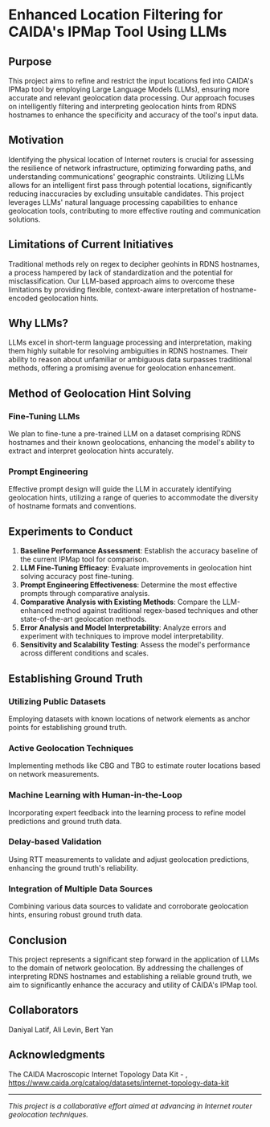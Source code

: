 # Enhanced Location Filtering for CAIDA's IPMap Tool Using LLMs

## Purpose

This project aims to refine and restrict the input locations fed into CAIDA's IPMap tool by employing Large Language Models (LLMs), ensuring more accurate and relevant geolocation data processing. Our approach focuses on intelligently filtering and interpreting geolocation hints from RDNS hostnames to enhance the specificity and accuracy of the tool's input data.

## Motivation

Identifying the physical location of Internet routers is crucial for assessing the resilience of network infrastructure, optimizing forwarding paths, and understanding communications' geographic constraints. Utilizing LLMs allows for an intelligent first pass through potential locations, significantly reducing inaccuracies by excluding unsuitable candidates. This project leverages LLMs' natural language processing capabilities to enhance geolocation tools, contributing to more effective routing and communication solutions.

## Limitations of Current Initiatives

Traditional methods rely on regex to decipher geohints in RDNS hostnames, a process hampered by lack of standardization and the potential for misclassification. Our LLM-based approach aims to overcome these limitations by providing flexible, context-aware interpretation of hostname-encoded geolocation hints.

## Why LLMs?

LLMs excel in short-term language processing and interpretation, making them highly suitable for resolving ambiguities in RDNS hostnames. Their ability to reason about unfamiliar or ambiguous data surpasses traditional methods, offering a promising avenue for geolocation enhancement.

## Method of Geolocation Hint Solving

### Fine-Tuning LLMs

We plan to fine-tune a pre-trained LLM on a dataset comprising RDNS hostnames and their known geolocations, enhancing the model's ability to extract and interpret geolocation hints accurately.

### Prompt Engineering

Effective prompt design will guide the LLM in accurately identifying geolocation hints, utilizing a range of queries to accommodate the diversity of hostname formats and conventions.

## Experiments to Conduct

1. **Baseline Performance Assessment**: Establish the accuracy baseline of the current IPMap tool for comparison.
2. **LLM Fine-Tuning Efficacy**: Evaluate improvements in geolocation hint solving accuracy post fine-tuning.
3. **Prompt Engineering Effectiveness**: Determine the most effective prompts through comparative analysis.
4. **Comparative Analysis with Existing Methods**: Compare the LLM-enhanced method against traditional regex-based techniques and other state-of-the-art geolocation methods.
5. **Error Analysis and Model Interpretability**: Analyze errors and experiment with techniques to improve model interpretability.
6. **Sensitivity and Scalability Testing**: Assess the model's performance across different conditions and scales.

## Establishing Ground Truth

### Utilizing Public Datasets

Employing datasets with known locations of network elements as anchor points for establishing ground truth.

### Active Geolocation Techniques

Implementing methods like CBG and TBG to estimate router locations based on network measurements.

### Machine Learning with Human-in-the-Loop

Incorporating expert feedback into the learning process to refine model predictions and ground truth data.

### Delay-based Validation

Using RTT measurements to validate and adjust geolocation predictions, enhancing the ground truth's reliability.

### Integration of Multiple Data Sources

Combining various data sources to validate and corroborate geolocation hints, ensuring robust ground truth data.

## Conclusion

This project represents a significant step forward in the application of LLMs to the domain of network geolocation. By addressing the challenges of interpreting RDNS hostnames and establishing a reliable ground truth, we aim to significantly enhance the accuracy and utility of CAIDA's IPMap tool.

## Collaborators

Daniyal Latif, Ali Levin, Bert Yan

## Acknowledgments

The CAIDA Macroscopic Internet Topology Data Kit - <release dates >,
https://www.caida.org/catalog/datasets/internet-topology-data-kit

---

*This project is a collaborative effort aimed at advancing in Internet router geolocation techniques.*
